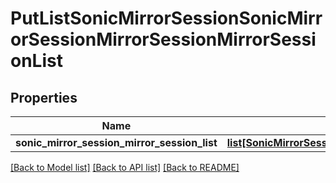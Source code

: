 # PutListSonicMirrorSessionSonicMirrorSessionMirrorSessionMirrorSessionList

## Properties
Name | Type | Description | Notes
------------ | ------------- | ------------- | -------------
**sonic_mirror_session_mirror_session_list** | [**list[SonicMirrorSessionSonicMirrorSessionSonicmirrorsessionsonicmirrorsessionMIRRORSESSIONMIRRORSESSIONLIST]**](SonicMirrorSessionSonicMirrorSessionSonicmirrorsessionsonicmirrorsessionMIRRORSESSIONMIRRORSESSIONLIST.md) |  | [optional] 

[[Back to Model list]](../README.md#documentation-for-models) [[Back to API list]](../README.md#documentation-for-api-endpoints) [[Back to README]](../README.md)


